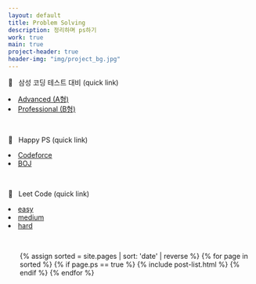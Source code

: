 ```yaml
---
layout: default
title: Problem Solving
description: 정리하며 ps하기
work: true
main: true
project-header: true
header-img: "img/project_bg.jpg"
---
```


<p class="second-label">
   <span class="label-emoji">
      &#128054;
   </span>
   &nbsp; 삼성 코딩 테스트 대비 (quick link)
</p>

<li>
 <a onclick = "this.nextSibling.style.display=(this.nextSibling.style.display=='none')?'block':'none';" href = "javascript:void(0)">
    Advanced (A형)
 </a><div style = "DISPLAY : none">
   <ul>
    <li><a href = "https://beenpow.github.io/ps/JONGMAN/">&nbsp;&nbsp;&nbsp; - 알고리즘 문제 해결 전략 (구종만 지음)</a></li>
    <li><a href = "https://beenpow.github.io/ps/FAILNOTE/">&nbsp;&nbsp;&nbsp; - 삼성 Fail Note with 실수모음집</a></li>
   </ul>
 </div>
</li>
<li>
 <a onclick = "this.nextSibling.style.display=(this.nextSibling.style.display=='none')?'block':'none';" href = "javascript:void(0)">
    Professional (B형)
 </a><div style = "DISPLAY : none">
   <ul>
    <li><a href = "https://beenpow.github.io/ps/PRO/">&nbsp;&nbsp;&nbsp; - 기본적인 자료 구조</a></li>
    <li><a href = "https://beenpow.github.io/ps/USACO/">&nbsp;&nbsp;&nbsp; - Usaco Silver 풀이</a></li>
   </ul>
 </div>
</li>

&nbsp;
<p class="second-label">
   <span class="label-emoji">
      &#128123;
   </span>
   &nbsp; Happy PS (quick link)
</p>


<li>
 <a onclick = "this.nextSibling.style.display=(this.nextSibling.style.display=='none')?'block':'none';" href = "javascript:void(0)">
    Codeforce
 </a><div style = "DISPLAY : none">
   <ul>
    <li><a href = "https://beenpow.github.io/ps/COFO/coforound/">&nbsp;&nbsp;&nbsp; - Codeforce round</a></li>
    <li><a href = "https://beenpow.github.io/ps/COFO/cofoeach/">&nbsp;&nbsp;&nbsp; - Codeforce 1000-1400</a></li>
   </ul>
 </div>
</li>
<li><a href = "https://beenpow.github.io/ps/BOJ/">BOJ</a></li>

&nbsp;
<p class="second-label">
   <span class="label-emoji">
      &#128123;
   </span>
   &nbsp; Leet Code (quick link)
</p>
<li><a href = "https://beenpow.github.io/ps/LEETCODE/">easy</a></li>
<li><a href = "https://beenpow.github.io/ps/LEETCODE/">medium</a></li>
<li><a href = "https://beenpow.github.io/ps/LEETCODE/">hard</a></li>

&nbsp;
&nbsp;
&nbsp;

<ul class="catalogue">
{% assign sorted = site.pages | sort: 'date' | reverse %}
{% for page in sorted %}
{% if page.ps == true %}
{% include post-list.html %}
{% endif %}
{% endfor %}
</ul>
